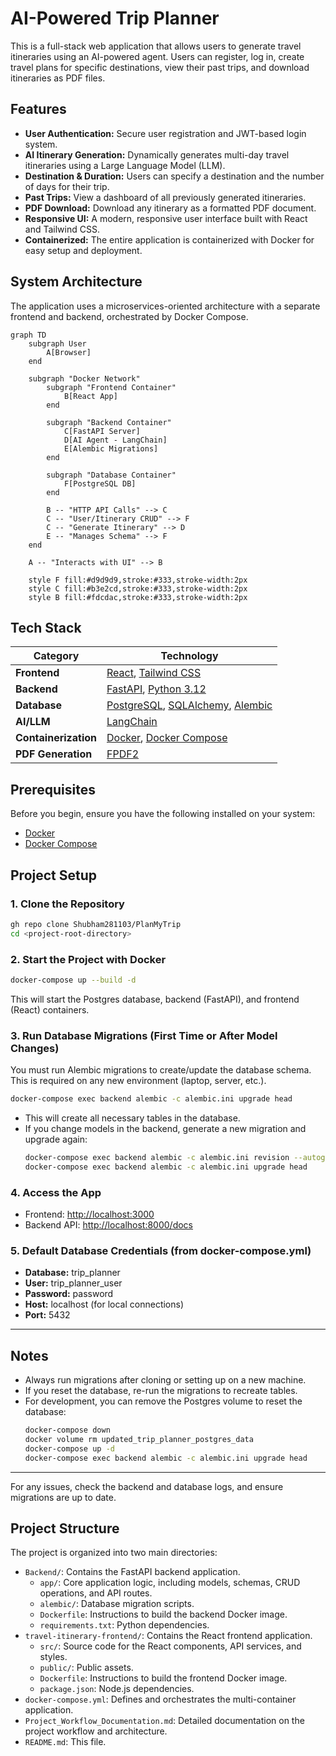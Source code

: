 # AI-Powered Trip Planner

This is a full-stack web application that allows users to generate travel itineraries using an AI-powered agent. Users can register, log in, create travel plans for specific destinations, view their past trips, and download itineraries as PDF files.

## Features

-   **User Authentication:** Secure user registration and JWT-based login system.
-   **AI Itinerary Generation:** Dynamically generates multi-day travel itineraries using a Large Language Model (LLM).
-   **Destination & Duration:** Users can specify a destination and the number of days for their trip.
-   **Past Trips:** View a dashboard of all previously generated itineraries.
-   **PDF Download:** Download any itinerary as a formatted PDF document.
-   **Responsive UI:** A modern, responsive user interface built with React and Tailwind CSS.
-   **Containerized:** The entire application is containerized with Docker for easy setup and deployment.

## System Architecture

The application uses a microservices-oriented architecture with a separate frontend and backend, orchestrated by Docker Compose.

```mermaid
graph TD
    subgraph User
        A[Browser]
    end

    subgraph "Docker Network"
        subgraph "Frontend Container"
            B[React App]
        end

        subgraph "Backend Container"
            C[FastAPI Server]
            D[AI Agent - LangChain]
            E[Alembic Migrations]
        end

        subgraph "Database Container"
            F[PostgreSQL DB]
        end

        B -- "HTTP API Calls" --> C
        C -- "User/Itinerary CRUD" --> F
        C -- "Generate Itinerary" --> D
        E -- "Manages Schema" --> F
    end

    A -- "Interacts with UI" --> B

    style F fill:#d9d9d9,stroke:#333,stroke-width:2px
    style C fill:#b3e2cd,stroke:#333,stroke-width:2px
    style B fill:#fdcdac,stroke:#333,stroke-width:2px
```

## Tech Stack

| Category          | Technology                                                              |
| ----------------- | ----------------------------------------------------------------------- |
| **Frontend**      | [React](https://reactjs.org/), [Tailwind CSS](https://tailwindcss.com/)  |
| **Backend**       | [FastAPI](https://fastapi.tiangolo.com/), [Python 3.12](https://www.python.org/) |
| **Database**      | [PostgreSQL](https://www.postgresql.org/), [SQLAlchemy](https://www.sqlalchemy.org/), [Alembic](https://alembic.sqlalchemy.org/) |
| **AI/LLM**        | [LangChain](https://www.langchain.com/)                                 |
| **Containerization**| [Docker](https://www.docker.com/), [Docker Compose](https://docs.docker.com/compose/) |
| **PDF Generation**| [FPDF2](https://github.com/py-pdf/fpdf2)                                 |

## Prerequisites

Before you begin, ensure you have the following installed on your system:
-   [Docker](https://www.docker.com/get-started)
-   [Docker Compose](https://docs.docker.com/compose/install/)

## Project Setup

### 1. Clone the Repository
```sh
gh repo clone Shubham281103/PlanMyTrip
cd <project-root-directory>
```

### 2. Start the Project with Docker
```sh
docker-compose up --build -d
```
This will start the Postgres database, backend (FastAPI), and frontend (React) containers.

### 3. Run Database Migrations (First Time or After Model Changes)
You must run Alembic migrations to create/update the database schema. This is required on any new environment (laptop, server, etc.).

```sh
docker-compose exec backend alembic -c alembic.ini upgrade head
```

- This will create all necessary tables in the database.
- If you change models in the backend, generate a new migration and upgrade again:
  ```sh
  docker-compose exec backend alembic -c alembic.ini revision --autogenerate -m "describe your change"
  docker-compose exec backend alembic -c alembic.ini upgrade head
  ```

### 4. Access the App
- Frontend: [http://localhost:3000](http://localhost:3000)
- Backend API: [http://localhost:8000/docs](http://localhost:8000/docs)

### 5. Default Database Credentials (from docker-compose.yml)
- **Database:** trip_planner
- **User:** trip_planner_user
- **Password:** password
- **Host:** localhost (for local connections)
- **Port:** 5432

---

## Notes
- Always run migrations after cloning or setting up on a new machine.
- If you reset the database, re-run the migrations to recreate tables.
- For development, you can remove the Postgres volume to reset the database:
  ```sh
  docker-compose down
  docker volume rm updated_trip_planner_postgres_data
  docker-compose up -d
  docker-compose exec backend alembic -c alembic.ini upgrade head
  ```

---

For any issues, check the backend and database logs, and ensure migrations are up to date.

## Project Structure

The project is organized into two main directories:

-   `Backend/`: Contains the FastAPI backend application.
    -   `app/`: Core application logic, including models, schemas, CRUD operations, and API routes.
    -   `alembic/`: Database migration scripts.
    -   `Dockerfile`: Instructions to build the backend Docker image.
    -   `requirements.txt`: Python dependencies.
-   `travel-itinerary-frontend/`: Contains the React frontend application.
    -   `src/`: Source code for the React components, API services, and styles.
    -   `public/`: Public assets.
    -   `Dockerfile`: Instructions to build the frontend Docker image.
    -   `package.json`: Node.js dependencies.
-   `docker-compose.yml`: Defines and orchestrates the multi-container application.
-   `Project_Workflow_Documentation.md`: Detailed documentation on the project workflow and architecture.
-   `README.md`: This file. 